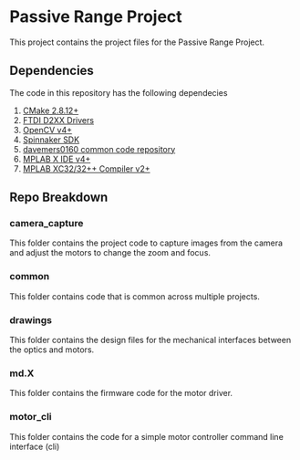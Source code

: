 # Passive Range Project

This project contains the project files for the Passive Range Project.


## Dependencies

The code in this repository has the following dependecies

1. [CMake 2.8.12+](https://cmake.org/download/)
2. [FTDI D2XX Drivers](https://www.ftdichip.com/Drivers/D2XX.htm)
3. [OpenCV v4+](https://opencv.org/releases/)
4. [Spinnaker SDK](https://www.flir.com/products/spinnaker-sdk/)
5. [davemers0160 common code repository](https://github.com/davemers0160/Common)
6. [MPLAB X IDE v4+](https://www.microchip.com/mplab/mplab-x-ide)
7. [MPLAB XC32/32++ Compiler v2+](https://www.microchip.com/mplab/compilers)

## Repo Breakdown

### camera_capture

This folder contains the project code to capture images from the camera and adjust the motors to change the zoom and focus.

### common

This folder contains code that is common across multiple projects.

### drawings

This folder contains the design files for the mechanical interfaces between the optics and motors.

### md.X

This folder contains the firmware code for the motor driver.

### motor_cli

This folder contains the code for a simple motor controller command line interface (cli)



